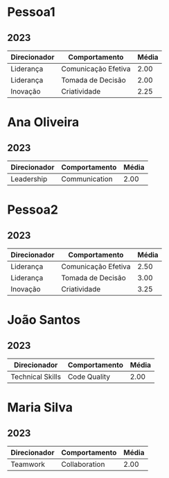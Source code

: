 # Pessoa1
## 2023
| Direcionador | Comportamento | Média |
|--------------|---------------|-------|
| Liderança | Comunicação Efetiva | 2.00 |
| Liderança | Tomada de Decisão | 2.00 |
| Inovação | Criatividade | 2.25 |

# Ana Oliveira
## 2023
| Direcionador | Comportamento | Média |
|--------------|---------------|-------|
| Leadership | Communication | 2.00 |

# Pessoa2
## 2023
| Direcionador | Comportamento | Média |
|--------------|---------------|-------|
| Liderança | Comunicação Efetiva | 2.50 |
| Liderança | Tomada de Decisão | 3.00 |
| Inovação | Criatividade | 3.25 |

# João Santos
## 2023
| Direcionador | Comportamento | Média |
|--------------|---------------|-------|
| Technical Skills | Code Quality | 2.00 |

# Maria Silva
## 2023
| Direcionador | Comportamento | Média |
|--------------|---------------|-------|
| Teamwork | Collaboration | 2.00 |
